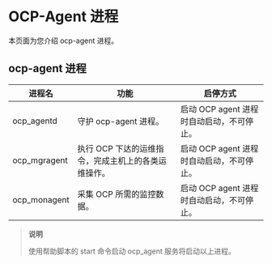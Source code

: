 OCP-Agent 进程
=================================

本页面为您介绍 ocp-agent 进程。

ocp-agent 进程
---------------------------------

|      进程名      |                功能                |               启停方式                |
|---------------|----------------------------------|-----------------------------------|
| ocp_agentd    | 守护 ocp-agent 进程。                 | 启动 OCP agent 进程时自动启动，不可停止。 |
| ocp_mgragent  | 执行 OCP 下达的运维指令，完成主机上的各类运维操作。 | 启动 OCP agent 进程时自动启动，不可停止。   |
| ocp_monagent  | 采集 OCP 所需的监控数据。 | 启动 OCP agent 进程时自动启动，不可停止。      |

> **说明**
>
> 使用帮助脚本的 start 命令启动 ocp_agent 服务将启动以上进程。
